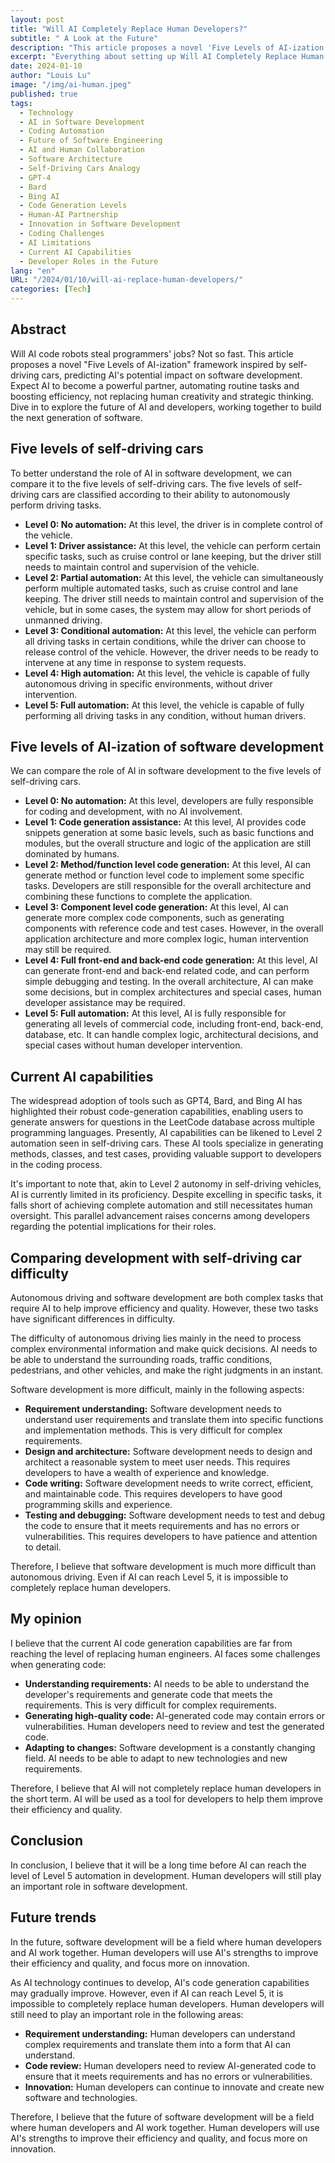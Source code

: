 ```yaml
---
layout: post
title: "Will AI Completely Replace Human Developers?"
subtitle: " A Look at the Future"
description: "This article proposes a novel 'Five Levels of AI-ization' framework inspired by self-driving cars, predicting AI's potential impact on software development. Expect AI to become a powerful partner, automating routine tasks and boosting efficiency, not replacing human creativity and strategic thinking. Dive in to explore the future of AI and developers, working together to build the next generation of software."
excerpt: "Everything about setting up Will AI Completely Replace Human Developers"
date: 2024-01-10
author: "Louis Lu"
image: "/img/ai-human.jpeg"
published: true
tags:
  - Technology
  - AI in Software Development
  - Coding Automation
  - Future of Software Engineering
  - AI and Human Collaboration
  - Software Architecture
  - Self-Driving Cars Analogy
  - GPT-4
  - Bard
  - Bing AI
  - Code Generation Levels
  - Human-AI Partnership
  - Innovation in Software Development
  - Coding Challenges
  - AI Limitations
  - Current AI Capabilities
  - Developer Roles in the Future
lang: "en"
URL: "/2024/01/10/will-ai-replace-human-developers/"
categories: [Tech]
---
```


## Abstract

Will AI code robots steal programmers' jobs? Not so fast. This article proposes a novel "Five Levels of AI-ization" framework inspired by self-driving cars, predicting AI's potential impact on software development. Expect AI to become a powerful partner, automating routine tasks and boosting efficiency, not replacing human creativity and strategic thinking. Dive in to explore the future of AI and developers, working together to build the next generation of software.

## Five levels of self-driving cars

To better understand the role of AI in software development, we can compare it to the five levels of self-driving cars. The five levels of self-driving cars are classified according to their ability to autonomously perform driving tasks.

- **Level 0: No automation:** At this level, the driver is in complete control of the vehicle.
- **Level 1: Driver assistance:** At this level, the vehicle can perform certain specific tasks, such as cruise control or lane keeping, but the driver still needs to maintain control and supervision of the vehicle.
- **Level 2: Partial automation:** At this level, the vehicle can simultaneously perform multiple automated tasks, such as cruise control and lane keeping. The driver still needs to maintain control and supervision of the vehicle, but in some cases, the system may allow for short periods of unmanned driving.
- **Level 3: Conditional automation:** At this level, the vehicle can perform all driving tasks in certain conditions, while the driver can choose to release control of the vehicle. However, the driver needs to be ready to intervene at any time in response to system requests.
- **Level 4: High automation:** At this level, the vehicle is capable of fully autonomous driving in specific environments, without driver intervention.
- **Level 5: Full automation:** At this level, the vehicle is capable of fully performing all driving tasks in any condition, without human drivers.

## Five levels of AI-ization of software development

We can compare the role of AI in software development to the five levels of self-driving cars.

- **Level 0: No automation:** At this level, developers are fully responsible for coding and development, with no AI involvement.
- **Level 1: Code generation assistance:** At this level, AI provides code snippets generation at some basic levels, such as basic functions and modules, but the overall structure and logic of the application are still dominated by humans.
- **Level 2: Method/function level code generation:** At this level, AI can generate method or function level code to implement some specific tasks. Developers are still responsible for the overall architecture and combining these functions to complete the application.
- **Level 3: Component level code generation:** At this level, AI can generate more complex code components, such as generating components with reference code and test cases. However, in the overall application architecture and more complex logic, human intervention may still be required.
- **Level 4: Full front-end and back-end code generation:** At this level, AI can generate front-end and back-end related code, and can perform simple debugging and testing. In the overall architecture, AI can make some decisions, but in complex architectures and special cases, human developer assistance may be required.
- **Level 5: Full automation:** At this level, AI is fully responsible for generating all levels of commercial code, including front-end, back-end, database, etc. It can handle complex logic, architectural decisions, and special cases without human developer intervention.

## Current AI capabilities

The widespread adoption of tools such as GPT4, Bard, and Bing AI has highlighted their robust code-generation capabilities, enabling users to generate answers for questions in the LeetCode database across multiple programming languages. Presently, AI capabilities can be likened to Level 2 automation seen in self-driving cars. These AI tools specialize in generating methods, classes, and test cases, providing valuable support to developers in the coding process.

It's important to note that, akin to Level 2 autonomy in self-driving vehicles, AI is currently limited in its proficiency. Despite excelling in specific tasks, it falls short of achieving complete automation and still necessitates human oversight. This parallel advancement raises concerns among developers regarding the potential implications for their roles.

## Comparing development with self-driving car difficulty

Autonomous driving and software development are both complex tasks that require AI to help improve efficiency and quality. However, these two tasks have significant differences in difficulty.

The difficulty of autonomous driving lies mainly in the need to process complex environmental information and make quick decisions. AI needs to be able to understand the surrounding roads, traffic conditions, pedestrians, and other vehicles, and make the right judgments in an instant.

Software development is more difficult, mainly in the following aspects:

- **Requirement understanding:** Software development needs to understand user requirements and translate them into specific functions and implementation methods. This is very difficult for complex requirements.
- **Design and architecture:** Software development needs to design and architect a reasonable system to meet user needs. This requires developers to have a wealth of experience and knowledge.
- **Code writing:** Software development needs to write correct, efficient, and maintainable code. This requires developers to have good programming skills and experience.
- **Testing and debugging:** Software development needs to test and debug the code to ensure that it meets requirements and has no errors or vulnerabilities. This requires developers to have patience and attention to detail.

Therefore, I believe that software development is much more difficult than autonomous driving. Even if AI can reach Level 5, it is impossible to completely replace human developers.

## My opinion

I believe that the current AI code generation capabilities are far from reaching the level of replacing human engineers. AI faces some challenges when generating code:

- **Understanding requirements:** AI needs to be able to understand the developer's requirements and generate code that meets the requirements. This is very difficult for complex requirements.
- **Generating high-quality code:** AI-generated code may contain errors or vulnerabilities. Human developers need to review and test the generated code.
- **Adapting to changes:** Software development is a constantly changing field. AI needs to be able to adapt to new technologies and new requirements.

Therefore, I believe that AI will not completely replace human developers in the short term. AI will be used as a tool for developers to help them improve their efficiency and quality.

## Conclusion

In conclusion, I believe that it will be a long time before AI can reach the level of Level 5 automation in development. Human developers will still play an important role in software development.

## Future trends

In the future, software development will be a field where human developers and AI work together. Human developers will use AI's strengths to improve their efficiency and quality, and focus more on innovation.

As AI technology continues to develop, AI's code generation capabilities may gradually improve. However, even if AI can reach Level 5, it is impossible to completely replace human developers. Human developers will still need to play an important role in the following areas:

- **Requirement understanding:** Human developers can understand complex requirements and translate them into a form that AI can understand.
- **Code review:** Human developers need to review AI-generated code to ensure that it meets requirements and has no errors or vulnerabilities.
- **Innovation:** Human developers can continue to innovate and create new software and technologies.

Therefore, I believe that the future of software development will be a field where human developers and AI work together. Human developers will use AI's strengths to improve their efficiency and quality, and focus more on innovation.
